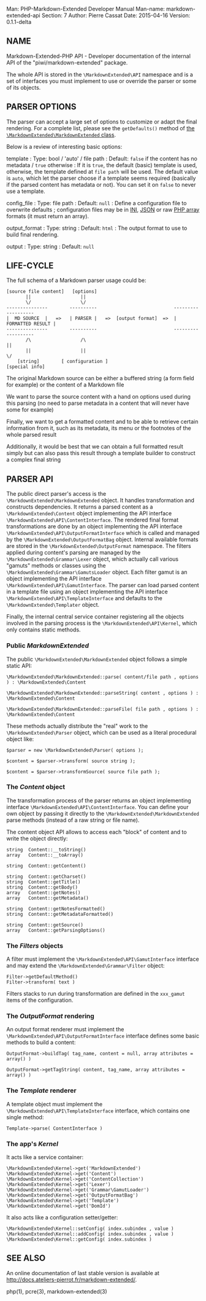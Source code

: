 Man:        PHP-Markdown-Extended Developer Manual
Man-name:   markdown-extended-api
Section:    7
Author:     Pierre Cassat
Date:       2015-04-16
Version:    0.1.1-delta


NAME
----

Markdown-Extended-PHP API - Developer documentation of the internal API of the "piwi/markdown-extended" package.

The whole API is stored in the `\MarkdownExtended\API` namespace and is a set of interfaces
you must implement to use or override the parser or some of its objects.


PARSER OPTIONS
--------------

The parser can accept a large set of options to customize or adapt the final
rendering. For a complete list, please see the `getDefaults()` method
of [the `\MarkdownExtended\MarkdownExtended` class](http://docs.ateliers-pierrot.fr/markdown-extended/MarkdownExtended/MarkdownExtended.html).

Below is a review of interesting basic options:

template
:   Type: bool / 'auto' / file path
:   Default: `false` if the content has no metadata / `true` otherwise
:   If it is `true`, the default (basic) template is used, otherwise, the template
    defined at `file path` will be used. The default value is `auto`, which let the
    parser choose if a template seems required (basically if the parsed content has
    metadata or not). You can set it on `false` to never use a template.

config_file
:   Type: file path
:   Default: `null`
:   Define a configuration file to overwrite defaults ; configuration files may be
    in [INI](http://en.wikipedia.org/wiki/INI_file), [JSON](http://json.org/) or 
    raw [PHP array](http://php.net/array) formats (it must return an array).

output_format
:   Type: string
:   Default: `html`
:   The output format to use to build final rendering.

output
:   Type: string
:   Default: `null`


LIFE-CYCLE
----------

The full schema of a Markdown parser usage could be:

    [source file content]   [options]    
           ||                  ||
           \/                  \/
    ---------------        ----------                            -------------------
    |  MD SOURCE  |   =>   | PARSER |   =>  [output format]  =>  | FORMATTED RESULT |
    ---------------        ----------                            -------------------
           /\                  /\                                         ||
           ||                  ||                                         \/
        [string]        [ configuration ]                           [special info]

The original Markdown source can be either a buffered string (a form field for example)
or the content of a Markdown file

We want to parse the source content with a hand on options used during this parsing
(no need to parse metadata in a content that will never have some for example)

Finally, we want to get a formatted content and to be able to retrieve certain information
from it, such as its metadata, its menu or the footnotes of the whole parsed result

Additionally, it would be best that we can obtain a full formatted result simply but
can also pass this result through a template builder to construct a complex final string


PARSER API
----------

The public direct parser's access is the `\MarkdownExtended\MarkdownExtended`
object. It handles transformation and constructs dependencies. It returns a
parsed content as a `\MarkdownExtended\Content` object implementing the API
interface `\MarkdownExtended\API\ContentInterface`. The rendered final format
transformations are done by an object implementing the API interface
`\MarkdownExtended\API\OutputFormatInterface` which is called and managed
by the `\MarkdownExtended\OutputFormatBag` object. Internal available formats
are stored in the `\MarkdownExtended\OutputFormat` namespace. The filters applied
during content's parsing are managed by the `\MarkdownExtended\Grammar\Lexer`
object, which actually call various "gamuts" methods or classes using the
`\MarkdownExtended\Grammar\GamutsLoader` object. Each filter gamut is an
object implementing the API interface `\MarkdownExtended\API\GamutInterface`.
The parser can load parsed content in a template file using an object implementing
the API interface `\MarkdownExtended\API\TemplateInterface` and defaults to
the `\MarkdownExtended\Templater` object.

Finally, the internal central service container registering all the objects
involved in the parsing process is the `\MarkdownExtended\API\Kernel`, which
only contains static methods.

### Public *MarkdownExtended*

The public `\MarkdownExtended\MarkdownExtended` object follows a simple static API:

    \MarkdownExtended\MarkdownExtended::parse( content/file path , options ) : \MarkdownExtended\Content

    \MarkdownExtended\MarkdownExtended::parseString( content , options ) : \MarkdownExtended\Content

    \MarkdownExtended\MarkdownExtended::parseFile( file path , options ) : \MarkdownExtended\Content

These methods actually distribute the "real" work to the `\MarkdownExtended\Parser` 
object, which can be used as a literal procedural object like:

    $parser = new \MarkdownExtended\Parser( options );
    
    $content = $parser->transform( source string );
    
    $content = $parser->transformSource( source file path );

### The *Content* object 

The transformation process of the parser returns an object implementing interface
`\MarkdownExtended\API\ContentInterface`. You can define your own object by passing
it directly to the `\MarkdownExtended\MarkdownExtended` parse methods (instead of a
raw string or file name).

The content object API allows to access each "block" of content and
to write the object directly:

    string  Content::__toString()
    array   Content::__toArray()

    string  Content::getContent()

    string  Content::getCharset()
    string  Content::getTitle()
    string  Content::getBody()
    array   Content::getNotes()
    array   Content::getMetadata()

    string  Content::getNotesFormatted()
    string  Content::getMetadataFormatted()

    string  Content::getSource()
    array   Content::getParsingOptions()

### The *Filters* objects

A filter must implement the `\MarkdownExtended\API\GamutInterface` interface 
and may extend the `\MarkdownExtended\Grammar\Filter` object:

    Filter->getDefaultMethod()
    Filter->transform( text )

Filters stacks to run during transformation are defined in the `xxx_gamut` items
of the configuration.

### The *OutputFormat* rendering

An output format renderer must implement the `\MarkdownExtended\API\OutputFormatInterface`
interface defines some basic methods to build a content:

    OutputFormat->buildTag( tag_name, content = null, array attributes = array() )

    OutputFormat->getTagString( content, tag_name, array attributes = array() )

### The *Template* renderer

A template object must implement the `\MarkdownExtended\API\TemplateInterface`
interface, which contains one single method:
 
    Template->parse( ContentInterface )

### The app's *Kernel*

It acts like a service container:

    \MarkdownExtended\Kernel->get('MarkdownExtended')
    \MarkdownExtended\Kernel->get('Content')
    \MarkdownExtended\Kernel->get('ContentCollection')
    \MarkdownExtended\Kernel->get('Lexer')
    \MarkdownExtended\Kernel->get('Grammar\GamutLoader')
    \MarkdownExtended\Kernel->get('OutputFormatBag')
    \MarkdownExtended\Kernel->get('Template')
    \MarkdownExtended\Kernel->get('DomId')

It also acts like a configuration setter/getter:

    \MarkdownExtended\Kernel::setConfig( index.subindex , value )
    \MarkdownExtended\Kernel::addConfig( index.subindex , value )
    \MarkdownExtended\Kernel::getConfig( index.subindex )
    

SEE ALSO
--------

An online documentation of last stable version is available at
<http://docs.ateliers-pierrot.fr/markdown-extended/>.

php(1), pcre(3), markdown-extended(3)
